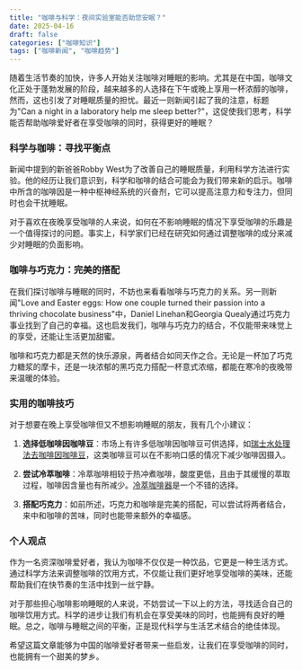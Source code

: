 ```yaml
---
title: "咖啡与科学：夜间实验室能否助您安眠？"
date: 2025-04-16
draft: false
categories: ["咖啡知识"]
tags: ["咖啡新闻", "咖啡趋势"]
---
```


随着生活节奏的加快，许多人开始关注咖啡对睡眠的影响。尤其是在中国，咖啡文化正处于蓬勃发展的阶段，越来越多的人选择在下午或晚上享用一杯浓醇的咖啡，然而，这也引发了对睡眠质量的担忧。最近一则新闻引起了我的注意，标题为"Can a night in a laboratory help me sleep better?"，这促使我们思考，科学能否帮助咖啡爱好者在享受咖啡的同时，获得更好的睡眠？

### 科学与咖啡：寻找平衡点

新闻中提到的新爸爸Robby West为了改善自己的睡眠质量，利用科学方法进行实验。他的经历让我们意识到，科学和咖啡的结合可能会为我们带来新的启示。咖啡中所含的咖啡因是一种中枢神经系统的兴奋剂，它可以提高注意力和专注力，但同时也会干扰睡眠。

对于喜欢在夜晚享受咖啡的人来说，如何在不影响睡眠的情况下享受咖啡的乐趣是一个值得探讨的问题。事实上，科学家们已经在研究如何通过调整咖啡的成分来减少对睡眠的负面影响。

### 咖啡与巧克力：完美的搭配

在我们探讨咖啡与睡眠的同时，不妨也来看看咖啡与巧克力的关系。另一则新闻"Love and Easter eggs: How one couple turned their passion into a thriving chocolate business"中，Daniel Linehan和Georgia Quealy通过巧克力事业找到了自己的幸福。这也启发我们，咖啡与巧克力的结合，不仅能带来味觉上的享受，还能让生活更加甜蜜。

咖啡和巧克力都是天然的快乐源泉，两者结合如同天作之合。无论是一杯加了巧克力糖浆的摩卡，还是一块浓郁的黑巧克力搭配一杯意式浓缩，都能在寒冷的夜晚带来温暖的体验。

### 实用的咖啡技巧

对于想要在晚上享受咖啡但又不想影响睡眠的朋友，我有几个小建议：

1. **选择低咖啡因咖啡豆**：市场上有许多低咖啡因咖啡豆可供选择，如[瑞士水处理法去咖啡因咖啡豆](https://www.amazon.com/dp/B07KY6ZKZK?tag=coffeeprism-20)，这类咖啡豆可以在不影响口感的情况下减少咖啡因摄入。

2. **尝试冷萃咖啡**：冷萃咖啡相较于热冲煮咖啡，酸度更低，且由于其缓慢的萃取过程，咖啡因含量也有所减少。[冷萃咖啡器](https://www.amazon.com/dp/B07F2C2RTZ?tag=coffeeprism-20)是一个不错的选择。

3. **搭配巧克力**：如前所述，巧克力和咖啡是完美的搭配，可以尝试将两者结合，来中和咖啡的苦味，同时也能带来额外的幸福感。

### 个人观点

作为一名资深咖啡爱好者，我认为咖啡不仅仅是一种饮品，它更是一种生活方式。通过科学方法来调整咖啡的饮用方式，不仅能让我们更好地享受咖啡的美味，还能帮助我们在快节奏的生活中找到一丝宁静。

对于那些担心咖啡影响睡眠的人来说，不妨尝试一下以上的方法，寻找适合自己的咖啡饮用方式。科学的进步让我们有机会在享受美味的同时，也能拥有良好的睡眠。总之，咖啡与睡眠之间的平衡，正是现代科学与生活艺术结合的绝佳体现。

希望这篇文章能够为中国的咖啡爱好者带来一些启发，让我们在享受咖啡的同时，也能拥有一个甜美的梦乡。